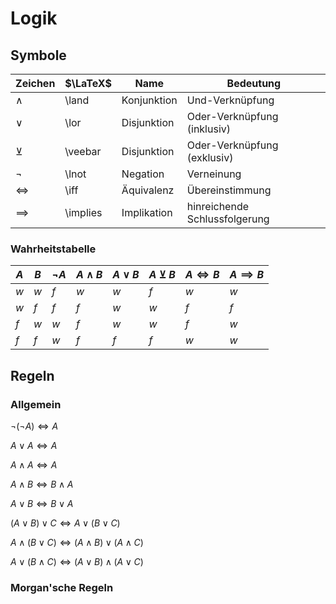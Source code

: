 # Logik

## Symbole

| Zeichen    | $\LaTeX$ | Name        | Bedeutung                     |
|------------|----------|-------------|-------------------------------|
| $\land$    | \land    | Konjunktion | Und-Verknüpfung               |
| $\lor$     | \lor     | Disjunktion | Oder-Verknüpfung (inklusiv)   |
| $\veebar$  | \veebar  | Disjunktion | Oder-Verknüpfung (exklusiv)   |
| $\lnot$    | \lnot    | Negation    | Verneinung                    |
| $\iff$     | \iff     | Äquivalenz  | Übereinstimmung               |
| $\implies$ | \implies | Implikation | hinreichende Schlussfolgerung |

### Wahrheitstabelle

| $A$ | $B$ | $\lnot A$ | $A \land B$ | $A \lor B$ | $A \veebar B$ | $A \iff B$ | $A \implies B$ |
|-----|-----|-----------|-------------|------------|---------------|------------|----------------|
| $w$ | $w$ | $f$       | $w$         | $w$        | $f$           | $w$        | $w$            |
| $w$ | $f$ | $f$       | $f$         | $w$        | $w$           | $f$        | $f$            |
| $f$ | $w$ | $w$       | $f$         | $w$        | $w$           | $f$        | $w$            |
| $f$ | $f$ | $w$       | $f$         | $f$        | $f$           | $w$        | $w$            |

## Regeln

### Allgemein

$\lnot(\lnot A) \iff A$

$A \lor A \iff A$

$A \land A \iff A$

$A \land B \iff B \land A$

$A \lor B \iff B \lor A$

$(A \lor B) \lor C \iff A \lor (B \lor C)$

$A \land (B \lor C) \iff (A \land B) \lor (A \land C)$

$A \lor (B \land C) \iff (A \lor B) \land (A \lor C)$

### Morgan'sche Regeln